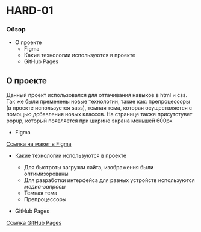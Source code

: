# HARD-01
### Обзор
- О проекте
    - Figma
    - Какие технологии используются в проекте
    - GitHub Pages
## О проекте
Данный проект использовался для оттачивания навыков в html и css. Так же были пременены новые технологии, такие как: препроцессоры (в проекте используется sass), темная тема, которая осуществляется с помощью добавления новых классов. На странице также присутстувет popup, который появляется при ширине экрана меньшей 600px
- Figma

 [Ссылка на макет в Figma](https://www.figma.com/file/G3UWFlQmNtNs67751YiDH2/Month-of-Landings?node-id=2%3A556)

- Какие технологии используются в проекте
    - Для быстроты загрузки сайта, изображения были оптимизорованы
    - Для разработки интерфейса для разных устройств используются <em>медиа-запросы</em>
    - Темная тема
    - Препроцессоры

- GitHub Pages

[Ссылка GitHub Pages](https://aleksandrazolotukhina.github.io/Bikes)
